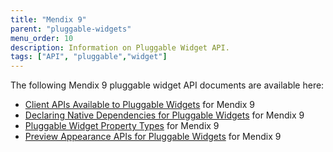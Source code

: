 ```yaml
---
title: "Mendix 9"
parent: "pluggable-widgets"
menu_order: 10
description: Information on Pluggable Widget API.
tags: ["API", "pluggable","widget"]
---
```


The following Mendix 9 pluggable widget API documents are available here:

* [Client APIs Available to Pluggable Widgets](/apidocs-mxsdk/apidocs/pluggable-widgets/client-apis) for Mendix 9
* [Declaring Native Dependencies for Pluggable Widgets](/apidocs-mxsdk/apidocs/pluggable-widgets/native-dependencies) for Mendix 9
* [Pluggable Widget Property Types](/apidocs-mxsdk/apidocs/pluggable-widgets/property-types) for Mendix 9
* [Preview Appearance APIs for Pluggable Widgets](/apidocs-mxsdk/apidocs/studio-apis-for-pluggable-widgets) for Mendix 9
